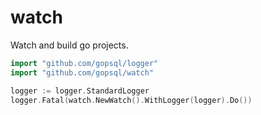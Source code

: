 # watch

Watch and build go projects.

```go
import "github.com/gopsql/logger"
import "github.com/gopsql/watch"

logger := logger.StandardLogger
logger.Fatal(watch.NewWatch().WithLogger(logger).Do())
```
